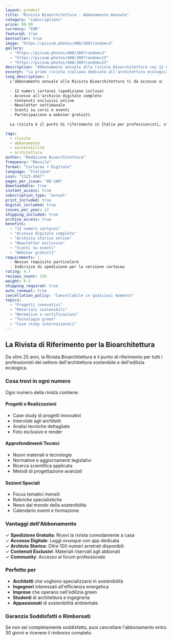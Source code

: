 ```yaml
---
layout: product
title: "Rivista Bioarchitettura - Abbonamento Annuale"
category: "subscriptions"
price: 89.99
currency: "EUR"
featured: true
bestseller: true
image: "https://picsum.photos/400/300?random=3"
gallery:
  - "https://picsum.photos/400/300?random=3"
  - "https://picsum.photos/400/300?random=13"
  - "https://picsum.photos/400/300?random=23"
description: "Abbonamento annuale alla rivista Bioarchitettura con 12 numeri + accesso digitale."
excerpt: "La prima rivista italiana dedicata all'architettura ecologica e sostenibile."
long_description: |
  L'abbonamento annuale alla Rivista Bioarchitettura ti dà accesso a:
  
  - 12 numeri cartacei (spedizione inclusa)
  - Accesso all'archivio digitale completo
  - Contenuti esclusivi online
  - Newsletter settimanale
  - Sconti su corsi e eventi
  - Partecipazione a webinar gratuiti
  
  La rivista è il punto di riferimento in Italia per professionisti, studiosi e appassionati di architettura sostenibile.

tags:
  - rivista
  - abbonamento
  - sostenibilità
  - architettura
author: "Redazione Bioarchitettura"
frequency: "Mensile"
format: "Cartaceo + Digitale"
language: "Italiano"
issn: "1123-4567"
pages_per_issue: "80-100"
downloadable: true
instant_access: true
subscription_type: "annual"
print_included: true
digital_included: true
issues_per_year: 12
shipping_included: true
archive_access: true
benefits:
  - "12 numeri cartacei"
  - "Accesso digitale completo"
  - "Archivio storico online"
  - "Newsletter esclusiva"
  - "Sconti su eventi"
  - "Webinar gratuiti"
requirements: |
  - Nessun requisito particolare
  - Indirizzo di spedizione per la versione cartacea
rating: 4.7
reviews_count: 234
weight: 0.5
shipping_required: true
auto_renewal: true
cancellation_policy: "Cancellabile in qualsiasi momento"
topics:
  - "Progetti innovativi"
  - "Materiali sostenibili"
  - "Normative e certificazioni"
  - "Tecnologie green"
  - "Case study internazionali"
---
```


## La Rivista di Riferimento per la Bioarchitettura

Da oltre 25 anni, la Rivista Bioarchitettura è il punto di riferimento per tutti i professionisti del settore dell'architettura sostenibile e dell'edilizia ecologica.

### Cosa trovi in ogni numero

Ogni numero della rivista contiene:

#### Progetti e Realizzazioni
- Case study di progetti innovativi
- Interviste agli architetti
- Analisi tecniche dettagliate
- Foto esclusive e render

#### Approfondimenti Tecnici
- Nuovi materiali e tecnologie
- Normative e aggiornamenti legislativi
- Ricerca scientifica applicata
- Metodi di progettazione avanzati

#### Sezioni Speciali
- Focus tematici mensili
- Rubriche specialistiche
- News dal mondo della sostenibilità
- Calendario eventi e formazione

### Vantaggi dell'Abbonamento

✓ **Spedizione Gratuita**: Ricevi la rivista comodamente a casa  
✓ **Accesso Digitale**: Leggi ovunque con app dedicata  
✓ **Archivio Storico**: Oltre 100 numeri arretrati disponibili  
✓ **Contenuti Esclusivi**: Materiali riservati agli abbonati  
✓ **Community**: Accesso al forum professionale  

### Perfetto per

- **Architetti** che vogliono specializzarsi in sostenibilità
- **Ingegneri** interessati all'efficienza energetica  
- **Imprese** che operano nell'edilizia green
- **Studenti** di architettura e ingegneria
- **Appassionati** di sostenibilità ambientale

### Garanzia Soddisfatti o Rimborsati

Se non sei completamente soddisfatto, puoi cancellare l'abbonamento entro 30 giorni e ricevere il rimborso completo.